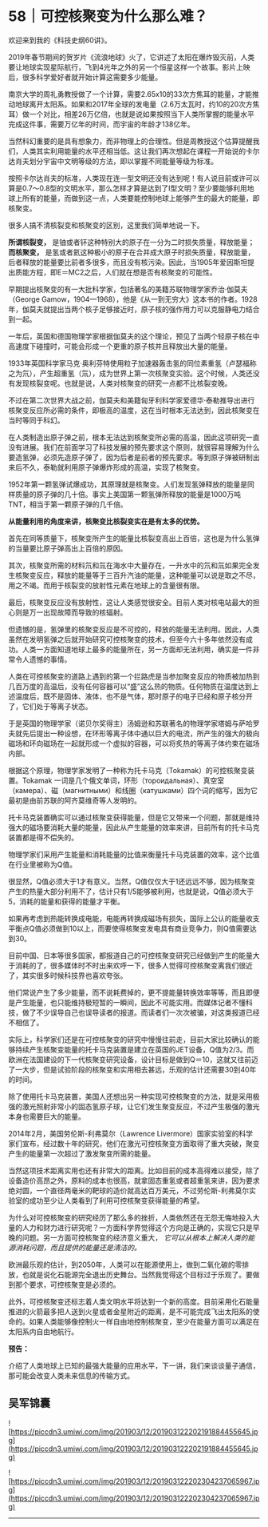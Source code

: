 # 58｜可控核聚变为什么那么难？

欢迎来到我的《科技史纲60讲》。

2019年春节期间的贺岁片《流浪地球》火了，它讲述了太阳在爆炸毁灭前，人类要让地球实现星际航行，飞到4光年之外的另一个恒星这样一个故事。影片上映后，很多科学爱好者就开始计算这需要多少能量。

南京大学的周礼勇教授做了一个计算，需要2.65x10的33次方焦耳的能量，才能推动地球离开太阳系。如果和2017年全球的发电量（2.6万太瓦时，约10的20次方焦耳）做一个对比，相差26万亿倍，也就是说如果按照当下人类所掌握的能量水平完成这件事，需要万亿年的时间，而宇宙的年龄才138亿年。

当然科幻重要的是具有想象力，而非物理上的合理性。但是周教授这个估算提醒我们，人类其实利用能量的水平还相当低。这让我们再次想起在课程一开始说的卡尔达肖夫划分宇宙中文明等级的方法，即以掌握不同能量等级为标准。

按照卡尔达肖夫的标准，人类现在连一型文明还没有达到呢！有人说目前或许可以算是0.7～0.8型的文明水平，那么怎样才算是达到了I型文明？至少要能够利用地球上所有的能量，而做到这一点，人类要能控制地球上能够产生的最大的能量，即核聚变。

很多人搞不清核裂变和核聚变的区别，这里我们简单地说一下。

 **所谓核裂变，** 是铀或者钚这种特别大的原子在一分为二时损失质量，释放能量； **而核聚变，** 是氢或者氦这种极小的原子在合并成大原子时损失质量，释放能量，后者释放的能量要比前者多很多，而且没有核污染。因此，当1905年爱因斯坦提出质能方程，即E＝MC2之后，人们就在想是否有核聚变的可能性。

早期提出核聚变的有一大批科学家，包括著名的美籍苏联物理学家乔治·伽莫夫（George Gamow，1904—1968），他是《从一到无穷大》这本书的作者。1928年，伽莫夫就提出当两个核子足够接近时，原子核的强作用力可以克服静电力结合到一起。

一年后，英国和德国物理学家根据伽莫夫的这个理论，预见了当两个轻原子核在中高速度下碰撞时，可能会形成一个更重的原子核并且释放出大量的能量。

1933年英国科学家马克·奥利芬特使用粒子加速器轰击氢的同位素重氢（卢瑟福称之为氘），产生超重氢（氚），成为世界上第一次核聚变实验。这个时候，人类还没有发现核裂变呢。也就是说，人类对核聚变的研究一点都不比核裂变晚。

不过在第二次世界大战之前，伽莫夫和美籍匈牙利科学家爱德华·泰勒推导出进行核聚变反应所必需的条件，即极高的温度，这在当时根本无法达到，因此核聚变在当时等同于科幻。

在人类制造出原子弹之前，根本无法达到核聚变所必需的高温，因此这项研究一直没有进展。我们在前面学习了科技发展的预先要求这个原则，就很容易理解为什么要造氢弹，必须先造原子弹了，因为后者是前者的预先要求。等到原子弹被研制出来后不久，泰勒就利用原子弹爆炸形成的高温，实现了核聚变。

1952年第一颗氢弹试爆成功，其原理就是核聚变。人们发现氢弹释放的能量是同样质量的原子弹的几十倍。事实上美国第一颗氢弹所释放的能量是1000万吨TNT，相当于第一颗原子弹的几千倍。

 **从能量利用的角度来讲，核聚变比核裂变实在是有太多的优势。**

首先在同等质量下，核聚变所产生的能量比核裂变高出上百倍，这也是为什么氢弹的当量要比原子弹高出上百倍的原因。

其次，核聚变所需的材料氘和氚在海水中大量存在，一升水中的氘和氚如果完全发生核聚变反应，释放的能量等于三百升汽油的能量，这种能量可以说是取之不尽，用之不竭。而用于核裂变的放射性元素在地球上的含量很有限。

最后，核聚变反应没有放射性，这让人类感觉很安全。目前人类对核电站最大的担心则是万一出现故障而导致的核辐射。

但遗憾的是，氢弹里的核聚变反应是不可控的，释放的能量无法利用。因此，人类虽然在发明氢弹之后就开始研究可控核聚变的技术，但至今六十多年依然没有成功。人类一方面知道地球上最多的能量所在，另一方面却无法利用，确实是一件非常令人遗憾的事情。

人类在可控核聚变的道路上遇到的第一个拦路虎是当参加聚变反应的物质被加热到几百万度的高温后，没有任何容器可以“盛”这么热的物质。任何物质在温度达到上述温度后，既不是固体、液体，也不是气体，那时原子的电子已经和原子核分开了，它们处于等离子状态。

于是英国的物理学家（诺贝尔奖得主）汤姆逊和苏联著名的物理学家塔姆与萨哈罗夫就先后提出一种设想，在环形等离子体中通以巨大的电流，所产生的强大的极向磁场和环向磁场在一起就形成一个虚拟的容器，可以将炙热的等离子体约束在磁场内部。

根据这个原理，物理学家发明了一种称为托卡马克（Tokamak）的可控核聚变装置。Tokamak 一词是几个俄文单词，环形（тороидальная）、真空室（камера）、磁（магнитными）和线圈（катушками）四个词的缩写，因为它最初是由前苏联的阿齐莫维奇等人发明的。

托卡马克装置确实可以通过核聚变获得能量，但是它又带来一个问题，那就是维持强大的磁场要消耗大量的能量，因此从产生能量的效率来讲，目前所有的托卡马克装置都是得不偿失的。

物理学家们采用产生能量和消耗能量的比值来衡量托卡马克装置的效率，这个比值在行业里被称为Q值。

很显然，Q值必须大于1才有意义。当然，Q值仅仅大于1还远远不够，因为核聚变产生的热量大部分利用不了，估计只有1/5能够被利用，也就是说，Q值必须大于5，消耗的能量和获得的能量才平衡。

如果再考虑到热能转换成电能，电能再转换成磁场有损失，国际上公认的能量收支平衡点Q值必须做到10以上，而要使得核聚变发电具有商业竞争力，则Q值需要达到30。

目前中国、日本等很多国家，都报道自己的可控核聚变研究已经做到产生的能量大于消耗的了，很多媒体时不时出来欢呼一下，很多人觉得可控核聚变离我们很近了，其实很多时候科技界也喜欢夸张。

他们常说产生了多少能量，而不说耗费掉的，更不提能量转换效率等等，而且即便是产生能量，也只能维持极短暂的一瞬间，因此不可能实用。而媒体记者不懂科技，做了不少误导自己也误导读者的报道。而读者们一次次被骗，对这类报道已经不相信了。

实际上，科学家们还是在可控核聚变的研究中慢慢往前走，目前大家比较确认的能够持续产生核聚变能量的托卡马克装置是建立在英国的JET设备，Q值为2/3。而欧洲在法国建设的下一代核聚变研究设备，设计目标是做到Q＝10，这就又往前迈了一大步，但是试验阶段的核聚变和实用相去甚远，乐观的估计还需要30到40年的时间。

除了使用托卡马克装置，美国人还想出另一种实现可控核聚变的方法，就是采用极强的激光照射非常小的固态氢原子球，让它们发生聚变反应，不过产生极强的激光本身也需要巨大的能量。

2014年2月，美国劳伦斯-利弗莫尔（Lawrence Livermore）国家实验室的科学家们宣布，经过数十年的研究，他们在激光可控核聚变方面取得了重大突破，聚变产生的能量第一次超过了激发聚变所需的能量。

当然这项技术距离实用也还有非常大的距离。比如目前的成本高得难以接受，除了设备造价高昂之外，原料的成本也很高，就拿固态重氢或者超重氢来讲，因为要求绝对圆，一个直径两毫米的靶球的造价就高达百万美元，不过劳伦斯-利弗莫尔实验室的成功至少让人类看到了利用可控核聚变获得能量的希望。

为什么对可控核聚变的研究经历了那么多的挫折，人类依然还在无怨无悔地投入大量的人力和财力进行研究呢？一方面科学界觉得这个方向是正确的，实现它只是早晚的问题。另一方面可控核聚变的经济意义重大， *它可以从根本上解决人类的能源消耗问题，而且提供的能量还是清洁的。*

欧洲最乐观的估计，到2050年，人类可以在能源使用上，做到二氧化碳的零排放，也就是说化石能源完全退出历史舞台。当然我觉得这个目标过于乐观了。要做到那个要求，可控核聚变是必须的。

此外，可控核聚变还标志着人类文明水平将达到一个新的高度。目前采用化石能量推进的火箭最多把人送到火星或者金星附近的距离，是不可能完成飞出太阳系的使命的。如果人类能够像控制火一样自由地控制核聚变，至少在能量方面可以满足在太阳系内自由地航行。

 **预告：**

介绍了人类地球上已知的最强大能量的应用水平，下一讲，我们来谈谈量子通信，那可能会改变人类未来信息的传输方式。

## 吴军锦囊

![https://piccdn3.umiwi.com/img/201903/12/201903122202191884455645.jpg](https://piccdn3.umiwi.com/img/201903/12/201903122202191884455645.jpg)

![https://piccdn3.umiwi.com/img/201903/12/201903122202304237065967.jpg](https://piccdn3.umiwi.com/img/201903/12/201903122202304237065967.jpg)

---
